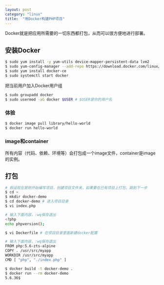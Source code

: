```yaml
---
layout: post
category: "linux"
title:  "用Docker构建PHP项目"
---
```


Docker就是把应用所需要的一切东西都打包，从而可以很方便地进行部署。

## 安装Docker

```bash
$ sudo yum install -y yum-utils device-mapper-persistent-data lvm2
$ sudo yum-config-manager --add-repo https://download.docker.com/linux/centos/docker-ce.repo
$ sudo yum install docker-ce
$ sudo systemctl start docker
```

把当前用户加入Docker用户组

```bash
$ sudo groupadd docker
$ sudo usermod -aG docker $USER # $USER是你的用户名
```

### 体验

```bash
$ docker image pull library/hello-world
$ docker run hello-world
```

### image和container

所有内容（代码、依赖、环境等）会打包成一个image文件，container是image的实例。

## 打包

```bash
# 假设现在是刚开始编写项目，创建项目文件夹，如果要在已有项目上打包，跳到下一步
$ cd ~
$ mkdir docker-demo
$ cd docker-demo # 进入项目目录
$ vi index.php

# 输入下面内容，:wq保存退出
<?php
echo phpversion();
```

```bash
$ vi Dockerfile # 在项目目录里面新建docker配置

# 输入下面内容，:wq保存退出
FROM php:5.6-zts-alpine
COPY . /usr/src/myapp
WORKDIR /usr/src/myapp
CMD [ "php", "./index.php" ]
```

```bash
$ docker build -t docker-demo .
$ docker run --rm docker-demo
5.6.36$
```